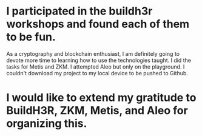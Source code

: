 # I participated in the buildh3r workshops and found each of them to be fun.
As a cryptography and blockchain enthusiast, I am definitely going to devote more time to learning how to use the technologies taught.
I did the tasks for Metis and ZKM. I attempted Aleo but only on the playground. I couldn't download my project to my local device to be pushed to Github.
# I would like to extend my gratitude to BuildH3R, ZKM, Metis, and Aleo for organizing this. 
